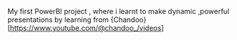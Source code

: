 My first PowerBI project , where i learnt to make dynamic ,powerful presentations by learning from {Chandoo}[https://www.youtube.com/@chandoo_/videos]
